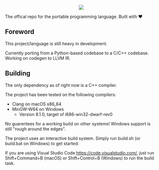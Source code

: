 <div>
<p align="center">
<img src="https://user-images.githubusercontent.com/38915815/147722834-1602909f-fcbc-49bf-8ec3-6a0bd33ef3ec.png" />  
</p>
</div>

The offical repo for the portable programming language. Built with ❤️

## Foreword

This project/language is still heavy in development.

Currently porting from a Python-based codebase to a C/C++ codebase. Working on codegen to LLVM IR.

## Building

The only dependency as of right now is a C++ compiler. 

The project has been tested on the following compilers:
- Clang on macOS x86_64
- MinGW-W64 on Windows 
  - Version 8.1.0, target of i686-win32-dwarf-rev0

No guarentees for a working build on other systems! Windows support is still "rough around the edges".

The project uses an interactive build system. Simply run build.sh (or build.bat on Windows) to get started. 

If you are using Visual Studio Code https://code.visualstudio.com/, just run Shift+Command+B (macOS) or Shift+Control+B (Windows) to run the build task.
